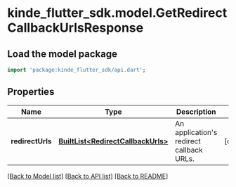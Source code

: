 # kinde_flutter_sdk.model.GetRedirectCallbackUrlsResponse

## Load the model package
```dart
import 'package:kinde_flutter_sdk/api.dart';
```

## Properties
Name | Type | Description | Notes
------------ | ------------- | ------------- | -------------
**redirectUrls** | [**BuiltList&lt;RedirectCallbackUrls&gt;**](RedirectCallbackUrls.md) | An application's redirect callback URLs. | [optional] 

[[Back to Model list]](../README.md#documentation-for-models) [[Back to API list]](../README.md#documentation-for-api-endpoints) [[Back to README]](../README.md)


